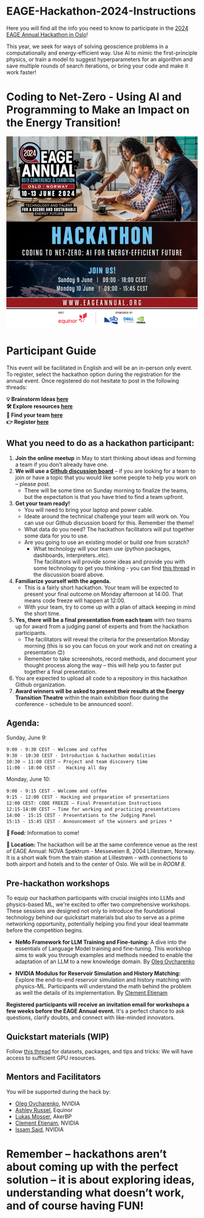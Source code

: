 # EAGE-Hackathon-2024-Instructions
Here you will find all the info you need to know to participate in the [2024 EAGE Annual Hackathon in Oslo](https://eageannual.org/hackathon/)! 

This year, we seek for ways of solving geoscience problems in a computationally and energy-efficient way. Use AI to mimic the first-principle physics, or train a model to suggest hyperparameters for an algorithm and save multiple rounds of search iterations, or bring your code and make it work faster!

# Coding to Net-Zero - Using AI and Programming to Make an Impact on the Energy Transition!
![](https://github.com/EAGE-Annual-Hackathon/EAGE-Hackathon-2024-Instructions/blob/main/23048-osl24_promo_package_sm_banner_1200x1200px18__1_.png?raw=true)

# Participant Guide

This event will be facilitated in English and will be an in-person only event. To register, select the hackathon option during the registration for the annual event. Once registered do not hesitate to post in the following threads:

**💡 Brainstorm Ideas [here](https://github.com/orgs/EAGE-Annual-Hackathon/discussions/11)**<br>
**🛠️ Explore resources [here](https://github.com/orgs/EAGE-Annual-Hackathon/discussions/13)**<br>
**📣 Find your team [here](https://github.com/orgs/EAGE-Annual-Hackathon/discussions/12)**<br>
**👉 Register [here](https://eageannual.org/registration/)**

## What you need to do as a hackathon participant:
1.  **Join the online meetup** in May to start thinking about ideas and forming a team if you don't already have one.
2.  **We will use a [Github discussion board](https://github.com/orgs/EAGE-Annual-Hackathon/discussions/12)** – if you are looking for a team to join or have a topic that you would like some people to help you work on – please post.
    - There will be some time on Sunday morning to finalize the teams, but the expectation is that you have tried to find a team upfront.
3. **Get your team ready!**
    - You will need to bring your laptop and power cable.
    - Ideate around the technical challenge your team will work on.  You can use our Github discussion board for this.  Remember the theme!
    - What data do you need?  The hackathon facilitators will put together some data for you to use.
    - Are you going to use an existing model or build one from scratch?
        - What technology will your team use (python packages, dashboards, interpreters..etc).  
The facilitators will provide some ideas and provide you with some technology to get you thinking - you can find [this thread](https://github.com/orgs/EAGE-Annual-Hackathon/discussions/11) in the discussion board above.
3. **Familiarize yourself with the agenda.**
    - This is a fairly short hackathon.  Your team will be expected to present your final outcome on Monday afternoon at 14:00.  That means code freeze will happen at 12:00.
    - With your team, try to come up with a plan of attack keeping in mind the short time.
4. **Yes, there will be a final presentation from each team** with two teams up for award from a judging panel of experts and from the hackathon participants.
    - The facilitators will reveal the criteria for the presentation Monday morning (this is so you can focus on your work and not on creating a presentation 😊)
    - Remember to take screenshots, record methods, and document your thought process along the way – this will help you to faster put together a final presentation.
5. You are expected to upload all code to a repository in this hackathon Github organization.
6. **Award winners will be asked to present their results at the Energy Transition Theatre** within the main exhibition floor during the conference - schedule to be announced soon!.

## Agenda:
Sunday, June 9:
```
9:00 - 9:30 CEST - Welcome and coffee
9:30 - 10:30 CEST - Introduction & hackathon modalities
10:30 – 11:00 CEST – Project and team discovery time
11:00 - 18:00 CEST -  Hacking all day
```
 
Monday, June 10:
```
9:00 - 9:15 CEST - Welcome and coffee
9:15 - 12:00 CEST - Hacking and preparation of presentations
12:00 CEST: CODE FREEZE – Final Presentation Instructions
12:15-14:00 CEST – Time for working and practicing presentations
14:00 - 15:15 CEST - Presentations to the Judging Panel 
15:15 - 15:45 CEST - Announcement of the winners and prizes *
```
**🍔 Food:** Information to come!

**📍 Location:** The hackathon will be at the same conference venue as the rest of EAGE Annual: NOVA Spektrum - Messeveien 8, 2004 Lillestrøm, Norway.  It is a short walk from the train station at Lillestrøm - with connections to both airport and hotels and to the center of Oslo.  We will be in *ROOM 8*.

## Pre-hackathon workshops
To equip our hackathon participants with crucial insights into LLMs and physics-based ML, we're excited to offer two comprehensive workshops. These sessions are designed not only to introduce the foundational technology behind our quickstart materials but also to serve as a prime networking opportunity, potentially helping you find your ideal teammate before the competition begins.

* **NeMo Framework for LLM Training and Fine-tuning:** A dive into the essentials of Language Model training and fine-tuning. This workshop aims to walk you through examples and methods needed to enable the adaptation of an LLM to a new knowledge domain. By [Oleg Ovcharenko](https://www.linkedin.com/in/ovcharenkoo/?originalSubdomain=ae)
<!-- **When:** June 5 [Wed, 1h]  -->

   * **NVIDIA Modulus for Reservoir Simulation and History Matching:** Explore the end-to-end reservoir simulation and history matching with physics-ML. Participants will understand the math behind the problem as well the details of its implementation. By [Clement Etienam](https://uk.linkedin.com/in/clement-etienam-ph-d-2aa66661)
<!-- **When:** June 6 [Thu, 1h]  -->

**Registered participants will receive an invitation email for workshops a few weeks before the EAGE Annual event.** It's a perfect chance to ask questions, clarify doubts, and connect with like-minded innovators.


## Quickstart materials (WIP)
Follow [this thread](https://github.com/orgs/EAGE-Annual-Hackathon/discussions/13) for datasets, packages, and tips and tricks:
We will have access to sufficient GPU resources. 

## Mentors and Facilitators
You will be supported during the hack by:
- [Oleg Ovcharenko](https://www.linkedin.com/in/ovcharenkoo/?originalSubdomain=ae), NVIDIA
- [Ashley Russel](https://www.linkedin.com/in/ashley-russell-9a537188/), Equinor
- [Lukas Mosser](https://www.linkedin.com/search/results/all/?fetchDeterministicClustersOnly=true&heroEntityKey=urn%3Ali%3Afsd_profile%3AACoAAAZcpMABZcIDxFHdPxctYj15IlFpxvfX12A&keywords=lukas%20mosser&origin=RICH_QUERY_SUGGESTION&position=0&searchId=3e974185-0610-45f2-af55-c2fe22612371&sid=Xg4&spellCorrectionEnabled=false), AkerBP
- [Clement Etienam](https://uk.linkedin.com/in/clement-etienam-ph-d-2aa66661), NVIDIA
- [Issam Said](https://www.linkedin.com/in/issamsaid/), NVIDIA


# Remember – hackathons aren’t about coming up with the perfect solution – it is about exploring ideas, understanding what doesn’t work, and of course having FUN!
